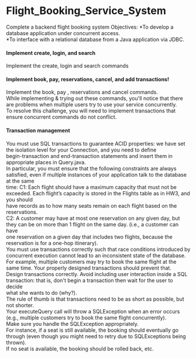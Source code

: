 # Flight_Booking_Service_System
Complete a backend flight booking system
Objectives:
*To develop a database application under concurrent access.<br /> 
*To interface with a relational database from a Java application via JDBC.<br /> 

#### Implement create, login, and search<br /> 
Implement the create, login and search commands

#### Implement book, pay, reservations, cancel, and add transactions!<br /> 
Implement the book, pay , reservations and cancel commands.<br /> 
While implementing & trying out these commands, you'll notice that there are problems when multiple users try to use your service concurrently.<br /> 
To resolve this challenge, you will need to implement transactions that ensure concurrent commands do not conflict.<br /> 
#### Transaction management
You must use SQL transactions to guarantee ACID properties: we have set the isolation level for your Connection, and you need to define<br /> 
begin-transaction and end-transaction statements and insert them in appropriate places in Query.java.<br /> 
In particular, you must ensure that the following constraints are always satisfied, even if multiple instances of your application talk to the database at the same<br />  time:
C1: Each flight should have a maximum capacity that must not be exceeded. Each flight’s capacity is stored in the Flights table as in HW3, and you should <br /> have records as to how many seats remain on each flight based on the reservations.<br /> 
C2: A customer may have at most one reservation on any given day, but they can be on more than 1 flight on the same day. (i.e., a customer can have <br /> one reservation on a given day that includes two flights, because the reservation is for a one-hop itinerary).<br /> 
You must use transactions correctly such that race conditions introduced by concurrent execution cannot lead to an inconsistent state of the database.<br /> 
For example, multiple customers may try to book the same flight at the same time. Your properly designed transactions should prevent that.<br /> 
Design transactions correctly. Avoid including user interaction inside a SQL transaction: that is, don't begin a transaction then wait for the user to decide <br /> what she wants to do (why?).<br /> 
The rule of thumb is that transactions need to be as short as possible, but not shorter.<br /> 
Your executeQuery call will throw a SQLException when an error occurs (e.g., multiple customers try to book the same flight concurrently).<br /> 
Make sure you handle the SQLException appropriately.<br /> 
For instance, if a seat is still available, the booking should eventually go through (even though you might need to retry due to SQLExceptions being thrown).<br /> 
If no seat is available, the booking should be rolled back, etc.<br /> 





